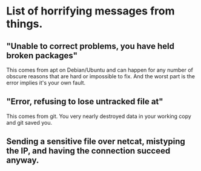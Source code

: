 # List of horrifying messages from things.

## "Unable to correct problems, you have held broken packages"
This comes from apt on Debian/Ubuntu and can happen for any number of obscure reasons that are hard or impossible to fix. And the worst part is the error implies it's your own fault.

## "Error, refusing to lose untracked file at"
This comes from git. You very nearly destroyed data in your working copy and git saved you.

## Sending a sensitive file over netcat, mistyping the IP, and having the connection succeed anyway.
